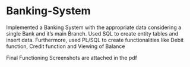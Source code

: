 # Banking-System

Implemented a Banking System with the appropriate data considering a single Bank and it’s main Branch. Used SQL to create entity tables and insert data. Furthermore, used PL/SQL to create functionalities like Debit function, Credit function and Viewing of Balance

Final Functioning Screenshots are attached in the pdf
